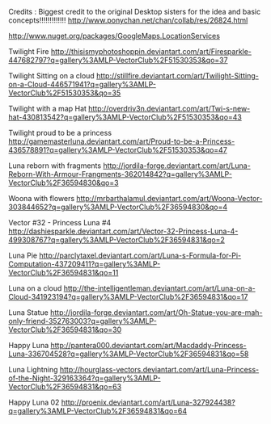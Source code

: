 Credits :
Biggest credit to the original Desktop sisters for the idea and basic concepts!!!!!!!!!!!!!
http://www.ponychan.net/chan/collab/res/26824.html



http://www.nuget.org/packages/GoogleMaps.LocationServices



Twilight Fire
http://thisismyphotoshoppin.deviantart.com/art/Firesparkle-447682797?q=gallery%3AMLP-VectorClub%2F51530353&qo=37

Twilight Sitting on a cloud
http://stillfire.deviantart.com/art/Twilight-Sitting-on-a-Cloud-446571941?q=gallery%3AMLP-VectorClub%2F51530353&qo=35

Twilight with a map Hat
http://overdriv3n.deviantart.com/art/Twi-s-new-hat-430813542?q=gallery%3AMLP-VectorClub%2F51530353&qo=43

Twilight proud to be a princess
http://gamemasterluna.deviantart.com/art/Proud-to-be-a-Princess-436578891?q=gallery%3AMLP-VectorClub%2F51530353&qo=47



Luna reborn with fragments
http://jordila-forge.deviantart.com/art/Luna-Reborn-With-Armour-Frangments-362014842?q=gallery%3AMLP-VectorClub%2F36594830&qo=3

Woona with flowers
http://mrbarthalamul.deviantart.com/art/Woona-Vector-303844652?q=gallery%3AMLP-VectorClub%2F36594830&qo=4

Vector #32 - Princess Luna #4
http://dashiesparkle.deviantart.com/art/Vector-32-Princess-Luna-4-499308767?q=gallery%3AMLP-VectorClub%2F36594831&qo=2

Luna Pie
http://parclytaxel.deviantart.com/art/Luna-s-Formula-for-Pi-Computation-437209411?q=gallery%3AMLP-VectorClub%2F36594831&qo=11

Luna on a cloud
http://the-intelligentleman.deviantart.com/art/Luna-on-a-Cloud-341923194?q=gallery%3AMLP-VectorClub%2F36594831&qo=17

Luna Statue
http://jordila-forge.deviantart.com/art/Oh-Statue-you-are-mah-only-friend-352763003?q=gallery%3AMLP-VectorClub%2F36594831&qo=30

Happy Luna
http://pantera000.deviantart.com/art/Macdaddy-Princess-Luna-336704528?q=gallery%3AMLP-VectorClub%2F36594831&qo=58

Luna Lightning
http://hourglass-vectors.deviantart.com/art/Luna-Princess-of-the-Night-329163364?q=gallery%3AMLP-VectorClub%2F36594831&qo=63

Happy Luna 02
http://proenix.deviantart.com/art/Luna-327924438?q=gallery%3AMLP-VectorClub%2F36594831&qo=64

